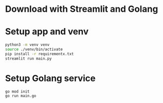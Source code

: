 # Download with Streamlit and Golang

# Setup app and venv
```sh
python3 -m venv venv
source ./venv/bin/activate
pip install -r requirementx.txt
streamlit run main.py
```

# Setup Golang service
```sh
go mod init
go run main.go
```

